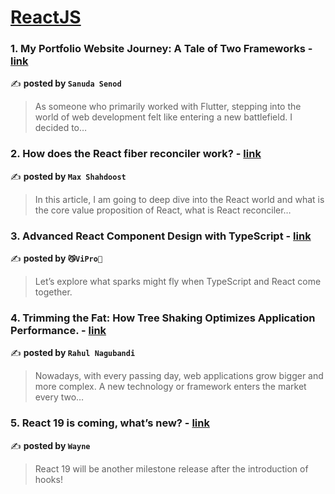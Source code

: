 
<h1><a href=https://medium.com/tag/reactjs/recommended target="_blank" rel="noopener noreferrer">ReactJS</a></h1>
<h3>1. My Portfolio Website Journey: A Tale of Two Frameworks - <a href="https://medium.com/@sanudasenod446/my-portfolio-website-journey-a-tale-of-two-frameworks-76fc1834a237" target="_blank" rel="noopener noreferrer">link</a></h3>

✍️ **posted by `Sanuda Senod`**

<blockquote>As someone who primarily worked with Flutter, stepping into the world of web development felt like entering a new battlefield. I decided to…</blockquote>

<h3>2. How does the React fiber reconciler work? - <a href="https://medium.com/@maxtsh/how-does-the-react-fiber-reconciler-work-77c3650127da" target="_blank" rel="noopener noreferrer">link</a></h3>

✍️ **posted by `Max Shahdoost`**

<blockquote>In this article, I am going to deep dive into the React world and what is the core value proposition of React, what is React reconciler…</blockquote>

<h3>3. Advanced React Component Design with TypeScript - <a href="https://medium.com/漸強實驗室-crescendo-lab-engineering-blog/advanced-react-component-design-with-typescript-b679b85ad719" target="_blank" rel="noopener noreferrer">link</a></h3>

✍️ **posted by `😼ViPro👻`**

<blockquote>Let’s explore what sparks might fly when TypeScript and React come together.</blockquote>

<h3>4. Trimming the Fat: How Tree Shaking Optimizes Application Performance. - <a href="https://medium.com/@rahulnagubandi/trimming-the-fat-how-tree-shaking-optimizes-application-performance-10d061cc76f2" target="_blank" rel="noopener noreferrer">link</a></h3>

✍️ **posted by `Rahul Nagubandi`**

<blockquote>Nowadays, with every passing day, web applications grow bigger and more complex. A new technology or framework enters the market every two…</blockquote>

<h3>5. React 19 is coming, what’s new? - <a href="https://medium.com/stackademic/react-19-is-coming-whats-new-79e2d4b948e4" target="_blank" rel="noopener noreferrer">link</a></h3>

✍️ **posted by `Wayne`**

<blockquote>React 19 will be another milestone release after the introduction of hooks!</blockquote>

